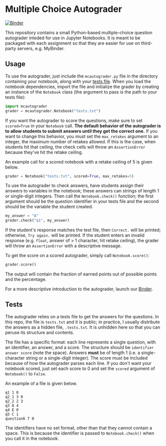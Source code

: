 # Multiple Choice Autograder

[![Binder](https://mybinder.org/badge_logo.svg)](https://mybinder.org/v2/gh/chrispyles/mcautograder/master?filepath=demo/cautograder-demo.ipynb)

This repository contains a small Python-based multiple-choice question autograder inteded for use in Jupyter Notebooks. It is meant to be packaged with each assignment so that they are easier for use on third-party servers, e.g. MyBinder.

## Usage

To use the autograder, just include the `mcautograder.py` file in the directory containing your notebook, along with your [tests file](#tests). When you load the notebook dependencies, import the file and initialize the grader by creating an instance of the `Notebook` class (the argument to pass is the path to your tests file):

```python
import mcautograder
grader = mcautograder.Notebook("tests.txt")
```

If you want the autograder to score the questions, make sure to set `scored=True` in your `Notebook` call. **The default behavior of the autograder is to allow students to submit answers until they get the correct one.** If you want to change this behavior, you must set the `max_retakes` argument to an integer, the maximum number of retakes allowed. If this is the case, when students hit that ceiling, the check cells will throw an `AssertionError` because they've hit the retake ceiling.

An example call for a scored notebook with a retake ceiling of 5 is given below.

```python
grader = Notebook("tests.txt", scored=True, max_retakes=5)
```

To use the autograder to check answers, have students assign their answers to variables in the notebook; these answers can strings of length 1 or single-digit integers. Then call the `Notebook.check()` function; the first argument should be the question identifier in your tests file and the second should be the variable the student created.

```python
my_answer = "A"
grader.check("q1", my_answer)
```

If the student's response matches the test file, then `Correct.` will be printed; otherwise, `Try again.` will be printed. If the student enters an invalid response (e.g. `float`, answer of > 1 character, hit retake ceiling), the grader will throw an `AssertionError` with a descriptive message.

To get the score on a scored autograder, simply call `Notebook.score()`:

```python
grader.score()
```

The output will contain the fraction of earned points out of possible points and the percentage.

For a more descriptive introduction to the autograder, launch our [Binder](https://mybinder.org/v2/gh/chrispyles/mcautograder/master?filepath=demo/mcautograder-demo.ipynb).

<div id="tests"></div>

## Tests

The autograder relies on a tests file to get the answers for the questions. In this repo, the file is `tests.txt` and it is public; in practice, I usually distribute the answers as a hidden file, `.tests.txt`. It is unhidden here so that you can peruse its structure and contents.

The file has a specific format: each line represents a single question, with an identifier, an answer, and a score. The structure should be `identifier answer score` (note the space). Answers **must** be of length 1 (i.e. a single-character string or a single-digit integer). The score must be included because of how the autograder parses each line. If you don't want your notebook scored, just set each score to 0 and set the `scored` argument of `Notebook()` to `False`.

An example of a file is given below.

```
q1 1 0
q2_1 3 0
q2_2 2 3
q3 A 4
q4 E 0
q5 C 1
question6 7 0
```

The identifiers have no set format, other than that they cannot contain a space. This is because the identifier is passed to `Notebook.check()` when you call it in the notebook.